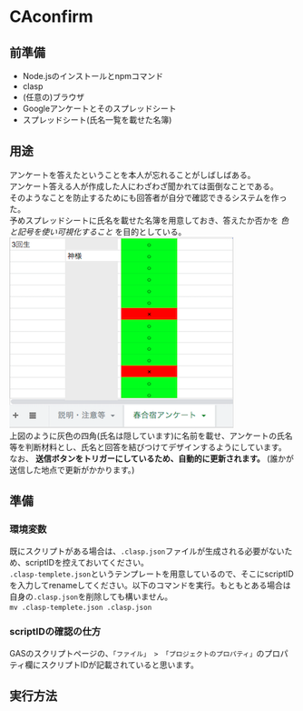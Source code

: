 # CAconfirm
## 前準備
- Node.jsのインストールとnpmコマンド
- clasp
- (任意の)ブラウザ
- Googleアンケートとそのスプレッドシート
- スプレッドシート(氏名一覧を載せた名簿)

## 用途
アンケートを答えたということを本人が忘れることがしばしばある。  
アンケート答える人が作成した人にわざわざ聞かれては面倒なことである。  
そのようなことを防止するためにも回答者が自分で確認できるシステムを作った。  
予めスプレッドシートに氏名を載せた名簿を用意しておき、答えたか否かを *色と記号を使い可視化すること* を目的としている。  
![img/pic1.png](img/pic1.png)  
上図のように灰色の四角(氏名は隠しています)に名前を載せ、アンケートの氏名等を判断材料とし、氏名と回答を結びつけてデザインするようにしています。  
なお、 **送信ボタンをトリガーにしているため、自動的に更新されます。** (誰かが送信した地点で更新がかかります。)

## 準備
### 環境変数
既にスクリプトがある場合は、`.clasp.json`ファイルが生成される必要がないため、scriptIDを控えておいてください。  
`.clasp-templete.json`というテンプレートを用意しているので、そこにscriptIDを入力してrenameしてください。以下のコマンドを実行。もともとある場合は自身の`.clasp.json`を削除しても構いません。  
`mv .clasp-templete.json .clasp.json`
### scriptIDの確認の仕方
GASのスクリプトページの、`「ファイル」 > 「プロジェクトのプロパティ」`のプロパティ欄にスクリプトIDが記載されていると思います。


## 実行方法
